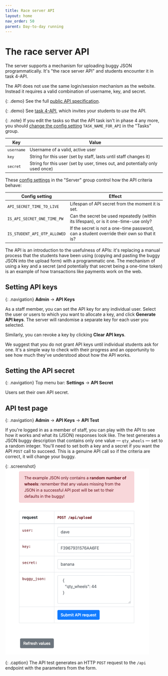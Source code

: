 ```yaml
---
title: Race server API
layout: home
nav_order: 50
parent: Day-to-day running
---
```


# The race server API

The server supports a mechanism for uploading buggy JSON programmatically. It's
"the race server API" and students encounter it in task 4-API.

The API does not use the same login/session mechanism as the website. Instead
it requires a valid combination of username, key, and secret.


{: .demo}
See the full [public API specification]({{site.content.demo_url}}/api).

{: .demo}
See [task 4-API]({{site.content.demo_url}}/project/tasks/4-API),
which invites your students to _use_ the API.

{: .note}
If you edit the tasks so that the API task isn't in phase 4 any more, you
should [change the config setting](../customising/tasks) `TASK_NAME_FOR_API` in
the "Tasks" group.

| Key            | Value                                                      |
|----------------|------------------------------------------------------------|
| `username`     | Username of a valid, active user                           |
| `key`          | String for this user (set by staff, lasts until staff changes it) |
| `secret`       | String for this user (set by user, times out, and potentially only used once) |

These [config settings](../customising/server) in the "Server" group control
how the API criteria behave:

| Config setting               | Effect                                                         |
|------------------------------|----------------------------------------------------------------|
| `API_SECRET_TIME_TO_LIVE`    | Lifespan of API secret from the moment it is set.              |
| `IS_API_SECRET_ONE_TIME_PW`  | Can the secret be used repeatedly (within its lifespan), or is it one-time-use only? |
| `IS_STUDENT_API_OTP_ALLOWED` | If the secret is not a one-time password, can a student override their own so that it is? |

The API is an introduction to the usefulness of APIs: it's replacing a manual
process that the students have been using (copying and pasting the buggy JSON
into the upload form) with a programmatic one. The mechanism of using a key and
a secret (and potentially that secret being a one-time token) is an example of
how transactions like payments work on the web.


## Setting API keys

{: .navigation}
**Admin** → **API Keys**

As a staff member, you can set the API key for any individual user. Select the
user or users to which you want to allocate a key, and click **Generate API
keys**. The server will randomise a separate key for each user you selected.

Similarly, you can revoke a key by clicking **Clear API keys**.

We suggest that you do not grant API keys until individual students ask for
one. It's a simple way to check with their progress and an opportunity to see
how much they've understood about how the API works.

## Setting the API secret

{: .navigation}
Top menu bar: **Settings** → **API Secret**

Users set their own API secret.


## API test page

{: .navigation}
**Admin** → **API Keys** → **API Test**

If you're logged in as a member of staff, you can play with the API to see how
it works and what its (JSON) responses look like. The test generates a JSON
buggy description that contains only one value — `qty_wheels` — set to a random
integer. You'll need to set both a key and a secret if you want the API `POST`
call to succeed. This is a genuine API call so if the criteria are correct, it
will change your buggy.

{: .screenshot}
![Screenshot of staff API test](/docs/img/screenshots/api-test.png)

{: .caption}
The API test generates an HTTP `POST` request to the `/api` endpoint with the
parameters from the form.


